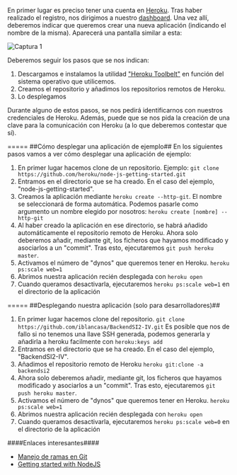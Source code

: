 En primer lugar es preciso tener una cuenta en [Heroku](https://www.heroku.com/). 
Tras haber realizado el registro, nos dirigimos a nuestro [dashboard](https://dashboard-next.heroku.com/apps). Una vez allí, deberemos indicar que queremos crear una nueva aplicación (indicando el nombre de la misma). Aparecerá una pantalla similar a esta:

![Captura 1](http://fotos.subefotos.com/2ba372c3bddefd5dbf477ce77d86014do.jpg)


Deberemos seguir los pasos que se nos indican:

1. Descargamos e instalamos la utilidad ["Heroku Toolbelt"](https://toolbelt.heroku.com/) en función del sistema operativo que utilicemos.
2. Creamos el repositorio y añadimos los repositorios remotos de Heroku.
3. Lo desplegamos

Durante alguno de estos pasos, se nos pedirá identificarnos con nuestros credenciales de Heroku. Además, puede que se nos pida la creación de una clave para la comunicación con Heroku (a lo que deberemos contestar que sí).

=====
##Cómo desplegar una aplicación de ejemplo##
En los siguientes pasos vamos a ver cómo desplegar una aplicación de ejemplo:

1. En primer lugar hacemos clone de un repositorio. Ejemplo:
`git clone https://github.com/heroku/node-js-getting-started.git`
2. Entramos en el directorio que se ha creado. En el caso del ejemplo, "node-js-getting-started".
3. Creamos la aplicación mediante `heroku create --http-git`. El nombre se seleccionará de forma automática. Podemos pasarle como argumento un nombre elegido por nosotros: `heroku create [nombre] --http-git`
4. Al haber creado la aplicación en ese directorio, se habrá añadido automáticamente el repositorio remoto de Heroku. Ahora solo deberemos añadir, mediante git, los ficheros que hayamos modificado y asociarlos a un "commit". Tras esto, ejecutaremos `git push heroku master`.
5. Activamos el número de "dynos" que queremos tener en Heroku. `heroku ps:scale web=1`
6. Abrimos nuestra aplicación recién desplegada con `heroku open`
7. Cuando queramos desactivarla, ejecutaremos `heroku ps:scale web=1` en el directorio de la aplicación


=====
##Desplegando nuestra aplicación (solo para desarrolladores)##
1. En primer lugar hacemos clone del repositorio.
`git clone https://github.com/iblancasa/BackendSI2-IV.git`
Es posible que nos de fallo si no tenemos una llave SSH generada, podemos generarla y añadirla a heroku facilmente con `heroku:keys add `
2. Entramos en el directorio que se ha creado. En el caso del ejemplo, "BackendSI2-IV".
3. Añadimos el repositorio remoto de Heroku  `heroku git:clone -a  backendsi2`
4. Ahora solo deberemos añadir, mediante git, los ficheros que hayamos modificado y asociarlos a un "commit". Tras esto, ejecutaremos `git push heroku master`.
5. Activamos el número de "dynos" que queremos tener en Heroku. `heroku ps:scale web=1`
6. Abrimos nuestra aplicación recién desplegada con `heroku open`
7. Cuando queramos desactivarla, ejecutaremos `heroku ps:scale web=0` en el directorio de la aplicación


####Enlaces interesantes####
* [Manejo de ramas en Git](http://www.genbetadev.com/herramientas/manejo-de-ramas-de-desarrollo-con-git)
* [Getting started with NodeJS](https://devcenter.heroku.com/articles/getting-started-with-nodejs#set-up)